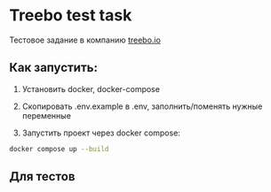 # Treebo test task

Тестовое задание в компанию [treebo.io](https://hh.ru/employer/4126648?hhtmFrom=vacancy)

## Как запустить:

1. Установить docker, docker-compose

2. Скопировать .env.example в .env, заполнить/поменять нужные переменные

3. Запустить проект через docker compose: 

```sh
docker compose up --build
```

## Для тестов